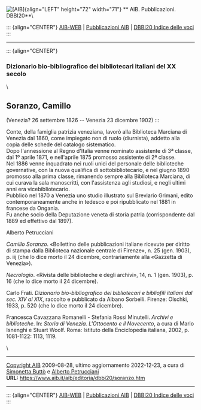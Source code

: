![\[AIB\]](/aib/wi/aibv72.gif){align="LEFT" height="72" width="71"}
** AIB. Pubblicazioni. DBBI20**\

::: {align="CENTER"}
[AIB-WEB](/) \| [Pubblicazioni AIB](/pubblicazioni/) \| [DBBI20 Indice
delle voci](dbbi20.htm)
:::

------------------------------------------------------------------------

::: {align="CENTER"}
### Dizionario bio-bibliografico dei bibliotecari italiani del XX secolo

\

## Soranzo, Camillo

(Venezia? 26 settembre 1826 -- Venezia 23 dicembre 1902)
:::

Conte, della famiglia patrizia veneziana, lavorò alla Biblioteca
Marciana di Venezia dal 1860, come impiegato non di ruolo (diurnista),
addetto alla copia delle schede del catalogo sistematico.\
Dopo l\'annessione al Regno d\'Italia venne nominato assistente di 3ª
classe, dal 1º aprile 1871, e nell\'aprile 1875 promosso assistente di
2ª classe.\
Nel 1886 venne inquadrato nei ruoli unici del personale delle
biblioteche governative, con la nuova qualifica di sottobibliotecario, e
nel giugno 1890 promosso alla prima classe, rimanendo sempre alla
Biblioteca Marciana, di cui curava la sala manoscritti, con
l\'assistenza agli studiosi, e negli ultimi anni era vicebibliotecario.\
Pubblicò nel 1870 a Venezia uno studio illustrato sul Breviario Grimani,
edito contemporaneamente anche in tedesco e poi ripubblicato nel 1881 in
francese da Ongania.\
Fu anche socio della Deputazione veneta di storia patria (corrispondente
dal 1889 ed effettivo dal 1897).

Alberto Petrucciani

*Camillo Soranzo*. «Bollettino delle pubblicazioni italiane ricevute per
diritto di stampa dalla Biblioteca nazionale centrale di Firenze», n. 25
(gen. 1903), p. iij (che lo dice morto il 24 dicembre, contrariamente
alla «Gazzetta di Venezia»).

*Necrologio*. «Rivista delle biblioteche e degli archivi», 14, n. 1
(gen. 1903), p. 16 (che lo dice morto il 24 dicembre).

Carlo Frati. *Dizionario bio-bibliografico dei bibliotecari e bibliofili
italiani dal sec. XIV al XIX*, raccolto e pubblicato da Albano Sorbelli.
Firenze: Olschki, 1933, p. 520 (che lo dice morto il 24 dicembre).

Francesca Cavazzana Romanelli - Stefania Rossi Minutelli. *Archivi e
biblioteche*. In: *Storia di Venezia. L\'Ottocento e il Novecento*, a
cura di Mario Isnenghi e Stuart Woolf. Roma: Istituto della Enciclopedia
italiana, 2002, p. 1081-1122: 1113, 1119.

\

------------------------------------------------------------------------

[Copyright AIB](/su-questo-sito/dichiarazione-di-copyright-aib-web/)
2009-08-28, ultimo aggiornamento 2022-12-23, a cura di [Simonetta
Buttò](/aib/redazione3.htm) e [Alberto
Petrucciani](/su-questo-sito/redazione-aib-web/)\
**URL:** https://www.aib.it/aib/editoria/dbbi20/soranzo.htm

------------------------------------------------------------------------

::: {align="CENTER"}
[AIB-WEB](/) \| [Pubblicazioni AIB](/pubblicazioni/) \| [DBBI20 Indice
delle voci](dbbi20.htm)
:::
